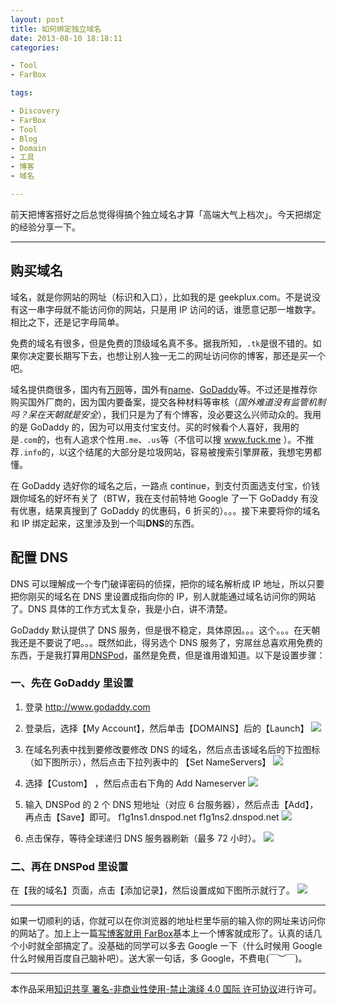 ```yaml
---
layout: post
title: 如何绑定独立域名
date: 2013-08-10 18:18:11
categories:

- Tool
- FarBox

tags:

- Discovery
- FarBox
- Tool
- Blog
- Domain
- 工具
- 博客
- 域名

---
```


前天把博客搭好之后总觉得得搞个独立域名才算「高端大气上档次」。今天把绑定的经验分享一下。

---

## **购买域名**

域名，就是你网站的网址（标识和入口），比如我的是 geekplux.com。不是说没有这一串字母就不能访问你的网站，只是用 IP 访问的话，谁愿意记那一堆数字。相比之下，还是记字母简单。

免费的域名有很多，但是免费的顶级域名真不多。据我所知，`.tk`是很不错的。如果你决定要长期写下去，也想让别人独一无二的网址访问你的博客，那还是买一个吧。

域名提供商很多，国内有[万网](http://www.net.cn/)等，国外有[name](http://www.name.com/)、[GoDaddy](http://www.godaddy.com/)等。不过还是推荐你购买国外厂商的，因为国内要备案，提交各种材料等审核（_国外难道没有监管机制吗？呆在天朝就是安全_），我们只是为了有个博客，没必要这么兴师动众的。我用的是 GoDaddy 的，因为可以用支付宝支付。买的时候看个人喜好，我用的是`.com`的，也有人追求个性用`.me`、`.us`等（不信可以搜 www.fuck.me ）。不推荐`.info`的，以这个结尾的大部分是垃圾网站，容易被搜索引擎屏蔽，我想宅男都懂。

在 GoDaddy 选好你的域名之后，一路点 continue，到支付页面选支付宝，价钱跟你域名的好坏有关了（BTW，我在支付前特地 Google 了一下 GoDaddy 有没有优惠，结果真搜到了 GoDaddy 的优惠码，6 折买的）。。。接下来要将你的域名和 IP 绑定起来，这里涉及到一个叫**DNS**的东西。

<!-- more -->

## **配置 DNS**

DNS 可以理解成一个专门破译密码的侦探，把你的域名解析成 IP 地址，所以只要把你刚买的域名在 DNS 里设置成指向你的 IP，别人就能通过域名访问你的网站了。DNS 具体的工作方式太复杂，我是小白，讲不清楚。

GoDaddy 默认提供了 DNS 服务，但是很不稳定，具体原因。。。这个。。。在天朝我还是不要说了吧。。。既然如此，得另选个 DNS 服务了，穷屌丝总喜欢用免费的东西，于是我打算用[DNSPod](https://www.dnspod.cn/)，虽然是免费，但是谁用谁知道。以下是设置步骤：

### **一、先在 GoDaddy 里设置**

1. 登录 http://www.godaddy.com
2. 登录后，选择【My Account】，然后单击【DOMAINS】后的【Launch】
   ![](https://geekpluxblog.oss-cn-hongkong.aliyuncs.com/bind-domain/godaddy1.jpg)

3. 在域名列表中找到要修改要修改 DNS 的域名，然后点击该域名后的下拉图标（如下图所示），然后点击下拉列表中的 【Set NameServers】
   ![](https://geekpluxblog.oss-cn-hongkong.aliyuncs.com/bind-domain/godaddy2.jpg)

4. 选择【Custom】 ，然后点击右下角的 Add Nameserver
   ![](https://geekpluxblog.oss-cn-hongkong.aliyuncs.com/bind-domain/add-server.jpg)

5. 输入 DNSPod 的 2 个 DNS 短地址（对应 6 台服务器），然后点击【Add】，再点击【Save】即可。
   f1g1ns1.dnspod.net
   f1g1ns2.dnspod.net
   ![](https://geekpluxblog.oss-cn-hongkong.aliyuncs.com/bind-domain/godaddy3.jpg)

6. 点击保存，等待全球递归 DNS 服务器刷新（最多 72 小时）。
   ![](https://geekpluxblog.oss-cn-hongkong.aliyuncs.com/bind-domain/dns-refresh.jpg)

### **二、再在 DNSPod 里设置**

在【我的域名】页面，点击【添加记录】，然后设置成如下图所示就行了。
![](https://geekpluxblog.oss-cn-hongkong.aliyuncs.com/bind-domain/dns.jpg)

---

如果一切顺利的话，你就可以在你浏览器的地址栏里华丽的输入你的网址来访问你的网站了。加上上一篇[写博客就用 FarBox](http://www.geekplux.com/2013/08/08/写博客就用FarBox/)基本上一个博客就成形了。认真的话几个小时就全部搞定了。没基础的同学可以多去 Google 一下（什么时候用 Google 什么时候用百度自己脑补吧）。送大家一句话，多 Google，不费电(￣︶￣)。

---

本作品采用[知识共享 署名-非商业性使用-禁止演绎 4.0 国际 许可协议](http://creativecommons.org/licenses/by-nc-nd/4.0/)进行许可。

